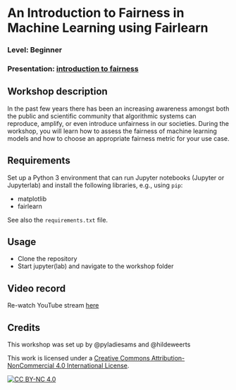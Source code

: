 
# An Introduction to Fairness in Machine Learning using Fairlearn
### Level: Beginner 
### Presentation: [introduction to fairness](workshop/fairnessbeginner.pptx)

## Workshop description
In the past few years there has been an increasing awareness amongst both the public and scientific community that algorithmic systems can reproduce, amplify, or even introduce unfairness in our societies. During the workshop, you will learn how to assess the fairness of machine learning models and how to choose an appropriate fairness metric for your use case.

## Requirements
Set up a Python 3 environment that can run Jupyter notebooks (Jupyter or Jupyterlab) and install the following libraries, e.g., using `pip`:

* matplotlib
* fairlearn

See also the `requirements.txt` file.

## Usage
* Clone the repository
* Start jupyter(lab) and navigate to the workshop folder

## Video record
Re-watch YouTube stream [here](link)

## Credits
This workshop was set up by @pyladiesams and @hildeweerts

This work is licensed under a
[Creative Commons Attribution-NonCommercial 4.0 International License][cc-by-nc].

[![CC BY-NC 4.0][cc-by-nc-image]][cc-by-nc]

[cc-by-nc]: http://creativecommons.org/licenses/by-nc/4.0/
[cc-by-nc-image]: https://licensebuttons.net/l/by-nc/4.0/88x31.png
[cc-by-nc-shield]: https://img.shields.io/badge/License-CC%20BY--NC%204.0-lightgrey.svg
